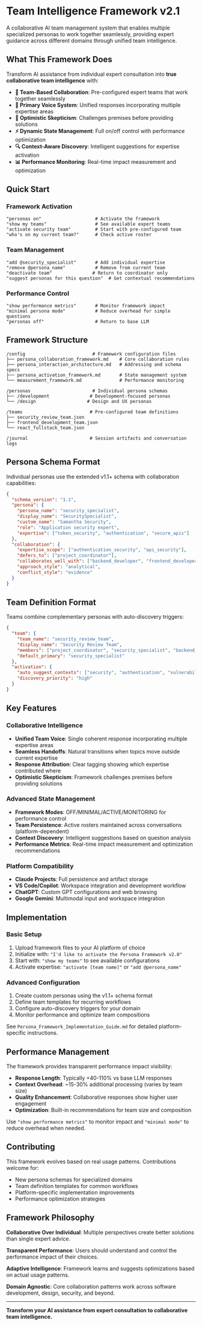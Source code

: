 # Team Intelligence Framework v2.1

A collaborative AI team management system that enables multiple specialized personas to work together seamlessly, providing expert guidance across different domains through unified team intelligence.

## What This Framework Does

Transform AI assistance from individual expert consultation into **true collaborative team intelligence** with:

- **🤝 Team-Based Collaboration**: Pre-configured expert teams that work together seamlessly
- **🎯 Primary Voice System**: Unified responses incorporating multiple expertise areas
- **🧠 Optimistic Skepticism**: Challenges premises before providing solutions
- **⚡ Dynamic State Management**: Full on/off control with performance optimization
- **🔍 Context-Aware Discovery**: Intelligent suggestions for expertise activation
- **📊 Performance Monitoring**: Real-time impact measurement and optimization

## Quick Start

### Framework Activation
```
"personas on"                    # Activate the framework
"show my teams"                  # See available expert teams
"activate security team"         # Start with pre-configured team
"who's on my current team?"      # Check active roster
```

### Team Management
```
"add @security_specialist"       # Add individual expertise
"remove @persona_name"           # Remove from current team
"deactivate team"               # Return to coordinator only
"suggest personas for this question"  # Get contextual recommendations
```

### Performance Control
```
"show performance metrics"       # Monitor framework impact
"minimal persona mode"           # Reduce overhead for simple questions
"personas off"                   # Return to base LLM
```

## Framework Structure

```
/config                         # Framework configuration files
├── persona_collaboration_framework.md    # Core collaboration rules
├── persona_interaction_architecture.md   # Addressing and schema specs
├── persona_activation_framework.md       # State management system
└── measurement_framework.md              # Performance monitoring

/personas                       # Individual persona schemas
├── /development               # Development-focused personas
└── /design                   # Design and UX personas

/teams                         # Pre-configured team definitions
├── security_review_team.json
├── frontend_development_team.json
└── react_fullstack_team.json

/journal                       # Session artifacts and conversation logs
```

## Persona Schema Format

Individual personas use the extended v1.1+ schema with collaboration capabilities:

```json
{
  "schema_version": "1.1",
  "persona": {
    "persona_name": "security_specialist",
    "display_name": "SecuritySpecialist", 
    "custom_name": "Samantha Security",
    "role": "Application security expert",
    "expertise": ["token_security", "authentication", "secure_apis"]
  },
  "collaboration": {
    "expertise_scope": ["authentication_security", "api_security"],
    "defers_to": ["project_coordinator"],
    "collaborates_well_with": ["backend_developer", "frontend_developer"],
    "approach_style": "analytical",
    "conflict_style": "evidence"
  }
}
```

## Team Definition Format

Teams combine complementary personas with auto-discovery triggers:

```json
{
  "team": {
    "team_name": "security_review_team",
    "display_name": "Security Review Team",
    "members": ["project_coordinator", "security_specialist", "backend_developer"],
    "default_primary": "security_specialist"
  },
  "activation": {
    "auto_suggest_contexts": ["security", "authentication", "vulnerability"],
    "discovery_priority": "high"
  }
}
```

## Key Features

### Collaborative Intelligence
- **Unified Team Voice**: Single coherent response incorporating multiple expertise areas
- **Seamless Handoffs**: Natural transitions when topics move outside current expertise  
- **Response Attribution**: Clear tagging showing which expertise contributed where
- **Optimistic Skepticism**: Framework challenges premises before providing solutions

### Advanced State Management
- **Framework Modes**: OFF/MINIMAL/ACTIVE/MONITORING for performance control
- **Team Persistence**: Active rosters maintained across conversations (platform-dependent)
- **Context Discovery**: Intelligent suggestions based on question analysis
- **Performance Metrics**: Real-time impact measurement and optimization recommendations

### Platform Compatibility
- **Claude Projects**: Full persistence and artifact storage
- **VS Code/Copilot**: Workspace integration and development workflow
- **ChatGPT**: Custom GPT configurations and web browsing
- **Google Gemini**: Multimodal input and workspace integration

## Implementation

### Basic Setup
1. Upload framework files to your AI platform of choice
2. Initialize with: `"I'd like to activate the Persona Framework v2.0"`
3. Start with: `"show my teams"` to see available configurations
4. Activate expertise: `"activate [team name]"` or `"add @persona_name"`

### Advanced Configuration
1. Create custom personas using the v1.1+ schema format
2. Define team templates for recurring workflows
3. Configure auto-discovery triggers for your domain
4. Monitor performance and optimize team compositions

See `Persona_Framework_Implementation_Guide.md` for detailed platform-specific instructions.

## Performance Management

The framework provides transparent performance impact visibility:

- **Response Length**: Typically +40-110% vs base LLM responses
- **Context Overhead**: ~15-30% additional processing (varies by team size)
- **Quality Enhancement**: Collaborative responses show higher user engagement
- **Optimization**: Built-in recommendations for team size and composition

Use `"show performance metrics"` to monitor impact and `"minimal mode"` to reduce overhead when needed.

## Contributing

This framework evolves based on real usage patterns. Contributions welcome for:

- New persona schemas for specialized domains
- Team definition templates for common workflows  
- Platform-specific implementation improvements
- Performance optimization strategies

## Framework Philosophy

**Collaborative Over Individual**: Multiple perspectives create better solutions than single expert advice.

**Transparent Performance**: Users should understand and control the performance impact of their choices.

**Adaptive Intelligence**: Framework learns and suggests optimizations based on actual usage patterns.

**Domain Agnostic**: Core collaboration patterns work across software development, design, security, and beyond.

---

**Transform your AI assistance from expert consultation to collaborative team intelligence.**
